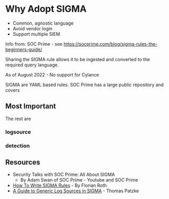 # Why Adopt SIGMA

* Common, agnostic language
* Avoid vendor login
* Support multiple SIEM

Info from: SOC Prime - see https://socprime.com/blog/sigma-rules-the-beginners-guide/

Sharing the SIGMA rule allows it to be ingested and converted to the required query language.

As of August 2022 - No support for Cylance

SIGMA are YAML based rules. SOC Prime has a large public repository and covers 

## Most Important
The rest are 
### logsource

### detection

## Resources

* Security Talks with SOC Prime: All About SIGMA
  * By Adam Swan of SOC Prime - Youtube and SOC Prime
* <a href="https://www.nextron-systems.com/2018/02/10/write-sigma-rules/">How To Write SIGMA Rules</a> - By Florian Roth
* <a href="https://patzke.org/a-guide-to-generic-log-sources-in-sigma.html">A Guide to Generic Log Sources in SIGMA</a> - Thomas Patzke

